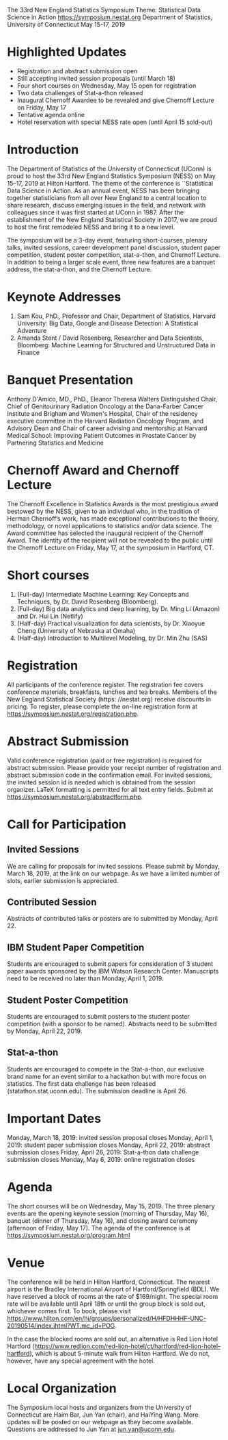 The 33rd New England Statistics Symposium
Theme: Statistical Data Science in Action
https://symposium.nestat.org
Department of Statistics, University of Connecticut
May 15-17, 2019

# Highlighted Updates

+ Registration and abstract submission open
+ Still accepting invited session proposals (until March 18)
+ Four short courses on Wednesday, May 15 open for registration 
+ Two data challenges of Stat-a-thon released  
+ Inaugural Chernoff Awardee to be revealed and give Chernoff Lecture on Friday, May 17
+ Tentative agenda online
+ Hotel reservation with special NESS rate open (until April 15 sold-out)


# Introduction
The Department of Statistics of the University of Connecticut (UConn) is proud to host the 33rd New England Statistics Symposium (NESS) on May 15–17, 2019 at Hilton Hartford. The theme of the conference is ``Statistical Data Science in Action. As an annual event, NESS has been bringing together statisticians from all over New England to a central location to share research, discuss emerging issues in the field, and network with colleagues since it was first started at UConn in 1987. After the establishment of the New England Statistical Society in 2017, we are proud to host the first remodeled NESS and bring it to a new level.

The symposium will be a 3-day event, featuring short-courses, plenary talks, invited sessions, career development panel discussion, student paper competition, student poster competition, stat-a-thon, and Chernoff Lecture. In addition to being a larger scale event, three new features are a banquet address, the stat-a-thon, and the Chernoff Lecture.

# Keynote Addresses
1. Sam Kou, PhD., Professor and Chair, Department of Statistics, Harvard University: Big Data, Google and Disease Detection: A Statistical Adventure
2. Amanda Stent / David Rosenberg, Researcher and Data Scientists, Bloomberg: Machine Learning for Structured and Unstructured Data in Finance

# Banquet Presentation
Anthony D'Amico, MD., PhD., Eleanor Theresa Walters Distinguished Chair, Chief of Genitourinary Radiation Oncology at the Dana-Farber Cancer Institute and Brigham and Women's Hospital, Chair of the residency executive committee in the Harvard Radiation Oncology Program, and Advisory Dean and Chair of career advising and mentorship at Harvard Medical School: Improving Patient Outcomes in Prostate Cancer by Partnering Statistics and Medicine

# Chernoff Award and Chernoff Lecture
The Chernoff Excellence in Statistics Awards is the most prestigious award bestowed by the NESS, given to an individual who, in the tradition of Herman Chernoff’s work, has made exceptional contributions to the theory, methodology, or novel applications to statistics and/or data science. The Award committee has selected the inaugural recipient of the Chernoff Award. The identity of the recipient will not be revealed to the public until the Chernoff Lecture on Friday, May 17, at the symposium in Hartford, CT.

# Short courses
1. (Full-day) Intermediate Machine Learning: Key Concepts and Techniques, by Dr. David Rosenberg (Bloomberg).
2. (Full-day) Big data analytics and deep learning, by Dr. Ming Li (Amazon) and Dr. Hui Lin (Netlify)
3. (Half-day) Practical visualization for data scientists, by Dr. Xiaoyue Cheng (University of Nebraska at Omaha)
4. (Half-day) Introduction to Multilevel Modeling, by Dr. Min Zhu (SAS)

# Registration
All participants of the conference register. The registration fee covers conference materials, breakfasts, lunches and tea breaks. Members of the New England Statistical Society (https: //nestat.org) receive discounts in pricing. To register, please complete the on-line registration form at https://symposium.nestat.org/registration.php.

# Abstract Submission
Valid conference registration (paid or free registration) is required for abstract submission. Please provide your receipt number of registration and abstract submission code in the confirmation email. For invited sessions, the invited session id is needed which is obtained from the session organizer. LaTeX formatting is permitted for all text entry fields. Submit at https://symposium.nestat.org/abstractform.php.

# Call for Participation

## Invited Sessions
We are calling for proposals for invited sessions. Please submit by Monday, March 18, 2019, at the link on our webpage. As we have a limited number of slots, earlier submission is appreciated.

## Contributed Session
Abstracts of contributed talks or posters are to submitted by Monday, April 22.

## IBM Student Paper Competition
Students are encouraged to submit papers for consideration of 3 student paper awards sponsored by the IBM Watson Research Center. Manuscripts need to be received no later than Monday, April 1, 2019.

## Student Poster Competition
Students are encouraged to submit posters to the student poster competition (with a sponsor to be named). Abstracts need to be submitted by Monday, April 22, 2019.

## Stat-a-thon
Students are encouraged to compete in the Stat-a-thon, our exclusive brand name for an event similar to a hackathon but with more focus on statistics. The first data challenge has been released (statathon.stat.uconn.edu). The submission deadline is April 26.

# Important Dates
Monday, March 18, 2019: invited session proposal closes
Monday, April 1, 2019: student paper submission closes
Monday, April 22, 2019: abstract submission closes
Friday, April 26, 2019: Stat-a-thon data challenge submission closes
Monday, May 6, 2019: online registration closes

# Agenda
The short courses will be on Wednesday, May 15, 2019. The three plenary events are the opening keynote session (morning of Thursday, May 16), banquet (dinner of Thursday, May 16), and closing award ceremony (afternoon of Friday, May 17). The agenda of the conference is at https://symposium.nestat.org/program.html

# Venue
The conference will be held in Hilton Hartford, Connecticut. The nearest airport is the Bradley International Airport of Hartford/Springfield (BDL). We have reserved a block of rooms at the rate of $169/night. The special room rate will be available until April 18th or until the group block is sold out, whichever comes first. To book, please visit https://www.hilton.com/en/hi/groups/personalized/H/HFDHHHF-UNC-20190514/index.jhtml?WT.mc_id=POG.

In the case the blocked rooms are sold out, an alternative is Red Lion Hotel Hartford (https://www.redlion.com/red-lion-hotel/ct/hartford/red-lion-hotel-hartford), which is about 5-minute walk  from Hilton Hartford. We do not, however, have any special agreement with the hotel.

# Local Organization
The Symposium local hosts and organizers from the University of Connecticut are Haim Bar, Jun Yan (chair), and HaiYing Wang. More updates will be posted on our webpage as they become available. Questions are addressed to Jun Yan at jun.yan@uconn.edu.
